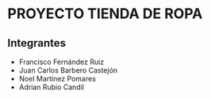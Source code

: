 # PROYECTO TIENDA DE ROPA

## Integrantes
- Francisco Fernández Ruiz
- Juan Carlos Barbero Castejón
- Noel Martínez Pomares
- Adrian Rubio Candil